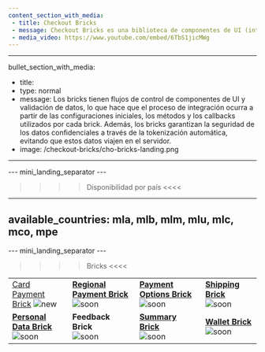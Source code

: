 ```yaml
---
content_section_with_media: 
 - title: Checkout Bricks
 - message: Checkout Bricks es una biblioteca de componentes de UI (interfaz de usuario) que tiene como objetivo permitir una integración client-side de forma modular a través de estructuras configurables, seguras y con una integración simplificada y unificada.
 - media_video: https://www.youtube.com/embed/6TbS1jicMWg
---
```


---
bullet_section_with_media: 
 - title: 
 - type: normal
 - message: Los bricks tienen flujos de control de componentes de UI y validación de datos, lo que hace que el proceso de integración ocurra a partir de las configuraciones iniciales, los métodos y los callbacks utilizados por cada brick. Además, los bricks garantizan la seguridad de los datos confidenciales a través de la tokenización automática, evitando que estos datos viajen en el servidor.
 - image: /checkout-bricks/cho-bricks-landing.png
---

--- mini_landing_separator ---

>>>> Disponibilidad por país <<<<
---
available_countries: mla, mlb, mlm, mlu, mlc, mco, mpe
---

--- mini_landing_separator ---

>>>> Bricks <<<<

| | | | |
|---|---|---|---|
| [Card Payment Brick](/developers/es/docs/checkout-bricks/card-payment-brick) ![new](checkout-bricks/new-button__ES-cópia.png) | [**Regional Payment Brick**](/developers/es/docs/checkout-bricks/regional-payment-brick) ![soon](checkout-bricks/soon-button__ES.png) | [**Payment Options Brick**](/developers/es/docs/checkout-bricks/payment-options-brick) ![soon](checkout-bricks/soon-button__ES.png) | [**Shipping Brick**](/developers/es/docs/checkout-bricks/shipping-brick) ![soon](checkout-bricks/soon-button__ES.png) |
| [**Personal Data Brick**](/developers/es/docs/checkout-bricks/personal-data-brick) ![soon](checkout-bricks/soon-button__ES.png) | **Feedback Brick** <br> ![soon](checkout-bricks/soon-button__ES.png) | [**Summary Brick**](/developers/es/docs/checkout-bricks/summary-brick) <br> ![soon](checkout-bricks/soon-button__ES.png) | [**Wallet Brick**](/developers/es/docs/checkout-bricks/wallet-brick) ![soon](checkout-bricks/soon-button__ES.png) |

<br>